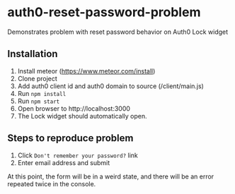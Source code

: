 # auth0-reset-password-problem
Demonstrates problem with reset password behavior on Auth0 Lock widget

## Installation
1. Install meteor (https://www.meteor.com/install)
2. Clone project
3. Add auth0 client id and auth0 domain to source (/client/main.js)
4. Run `npm install`
5. Run `npm start`
6. Open browser to http://localhost:3000
7. The Lock widget should automatically open.

## Steps to reproduce problem
1. Click `Don't remember your password?` link
2. Enter email address and submit

At this point, the form will be in a weird state, and there will be an error repeated twice in the console.

